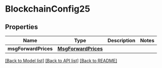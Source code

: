 # BlockchainConfig25

## Properties
Name | Type | Description | Notes
------------ | ------------- | ------------- | -------------
**msgForwardPrices** | [**MsgForwardPrices**](MsgForwardPrices.md) |  | 

[[Back to Model list]](../README.md#documentation-for-models) [[Back to API list]](../README.md#documentation-for-api-endpoints) [[Back to README]](../README.md)


